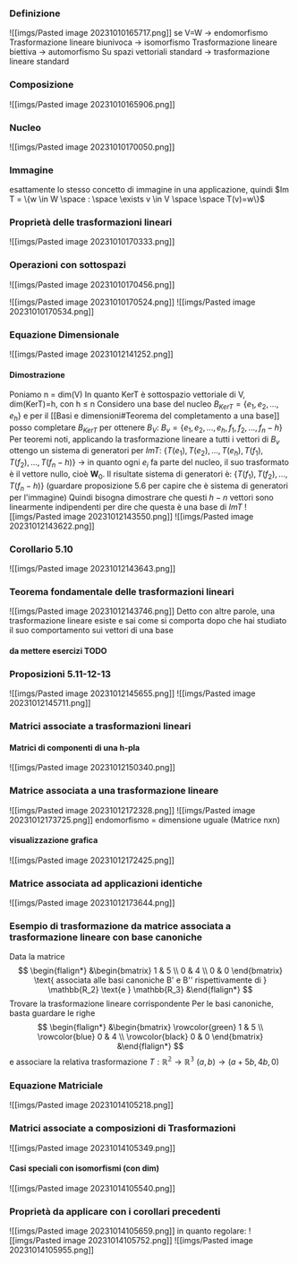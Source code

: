 ### Definizione
![[imgs/Pasted image 20231010165717.png]]
se V=W -> endomorfismo
Trasformazione lineare biunivoca -> isomorfismo
Trasformazione lineare biettiva -> automorfismo
Su spazi vettoriali standard -> trasformazione lineare standard

### Composizione
![[imgs/Pasted image 20231010165906.png]]

### Nucleo
![[imgs/Pasted image 20231010170050.png]]

### Immagine
esattamente lo stesso concetto di immagine in una applicazione, quindi
$Im T = \{w \in W \space : \space \exists v \in V \space \space T(v)=w\}$

### Proprietà delle trasformazioni lineari
![[imgs/Pasted image 20231010170333.png]]

### Operazioni con sottospazi
![[imgs/Pasted image 20231010170456.png]]

![[imgs/Pasted image 20231010170524.png]]
![[imgs/Pasted image 20231010170534.png]]

### Equazione Dimensionale
![[imgs/Pasted image 20231012141252.png]]
#### Dimostrazione
Poniamo n = dim(V)
In quanto KerT è sottospazio vettoriale di V, dim(KerT)=h, con h $\le$ n
Considero una base del nucleo $B_{KerT} = \{e_1,e_2,...,e_h\}$ e per il  [[Basi e dimensioni#Teorema del completamento a una base]] posso completare $B_{KerT}$ per ottenere $B_V$:
$B_v = \{e_1,e_2,...,e_h,f_1,f_2,...,f_n-h\}$ 
Per teoremi noti, applicando la trasformazione lineare a tutti i vettori di $B_v$ ottengo un sistema di generatori per $ImT$:
$\{T(e_1),T(e_2),...,T(e_h),T(f_1),T(f_2),...,T(f_n-h)\}$ -> in quanto ogni $e_i$ fa parte del nucleo, il suo trasformato è il vettore nullo, cioè $\mathbf W_0$. Il risultate sistema di generatori è:
$\{T(f_1),T(f_2),...,T(f_n-h)\}$ (guardare proposizione 5.6 per capire che è sistema di generatori per l'immagine)
Quindi bisogna dimostrare che questi $h-n$ vettori sono linearmente indipendenti per dire che questa è una base di $ImT$
![[imgs/Pasted image 20231012143550.png]]
![[imgs/Pasted image 20231012143622.png]]
### Corollario 5.10
![[imgs/Pasted image 20231012143643.png]]

### Teorema fondamentale delle trasformazioni lineari
![[imgs/Pasted image 20231012143746.png]]
Detto con altre parole, una trasformazione lineare esiste e sai come si comporta dopo che hai studiato il suo comportamento sui vettori di una base

#### da mettere esercizi TODO

### Proposizioni 5.11-12-13
![[imgs/Pasted image 20231012145655.png]]
![[imgs/Pasted image 20231012145711.png]]

### Matrici associate a trasformazioni lineari
#### Matrici di componenti di una h-pla
![[imgs/Pasted image 20231012150340.png]]

### Matrice associata a una trasformazione lineare
![[imgs/Pasted image 20231012172328.png]]
![[imgs/Pasted image 20231012173725.png]]
endomorfismo = dimensione uguale (Matrice nxn)
#### visualizzazione grafica
![[imgs/Pasted image 20231012172425.png]]
### Matrice associata ad applicazioni identiche
![[imgs/Pasted image 20231012173644.png]]

### Esempio di trasformazione da matrice associata a trasformazione lineare con base canoniche
Data la matrice$$
\begin{flalign*}
&\begin{bmatrix}
1 & 5 \\
0 & 4 \\
0 & 0
\end{bmatrix}
\text{ associata alle basi canoniche B' e B'' rispettivamente di } \mathbb{R_2} \text{e } \mathbb{R_3}
&\end{flalign*}
$$Trovare la trasformazione lineare corrispondente
Per le basi canoniche, basta guardare le righe
$$
\begin{flalign*}
&\begin{bmatrix}
\rowcolor{green}
1 & 5 \\
\rowcolor{blue}
0 & 4 \\
\rowcolor{black}
0 & 0
\end{bmatrix}
&\end{flalign*}
$$
e associare la relativa trasformazione
$T: \mathbb{R^2} \to \mathbb{R^3}$
$(a,b) \to (a+5b,4b,0)$

### Equazione Matriciale
![[imgs/Pasted image 20231014105218.png]]

### Matrici associate a composizioni di Trasformazioni
![[imgs/Pasted image 20231014105349.png]]

#### Casi speciali con isomorfismi (con dim)
![[imgs/Pasted image 20231014105540.png]]

### Proprietà da applicare con i corollari precedenti
![[imgs/Pasted image 20231014105659.png]]
in quanto regolare:
![[imgs/Pasted image 20231014105752.png]]
![[imgs/Pasted image 20231014105955.png]]
